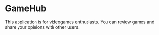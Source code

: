 # GameHub
This application is for videogames enthusiasts. You can review games and share your opinions with other users.
